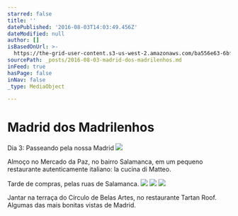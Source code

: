 ```yaml
---
starred: false
title: ''
datePublished: '2016-08-03T14:03:49.456Z'
dateModified: null
author: []
isBasedOnUrl: >-
  https://the-grid-user-content.s3-us-west-2.amazonaws.com/ba556e63-6bf8-4b12-9994-8a8073e8ce10.jpg
sourcePath: _posts/2016-08-03-madrid-dos-madrilenhos.md
inFeed: true
hasPage: false
inNav: false
_type: MediaObject

---
```

# Madrid dos Madrilenhos

Dia 3: Passeando pela nossa Madrid
![](https://the-grid-user-content.s3-us-west-2.amazonaws.com/ba556e63-6bf8-4b12-9994-8a8073e8ce10.jpg)

Almoço no Mercado da Paz, no bairro Salamanca, em um pequeno restaurante autenticamente italiano: la cucina di Matteo.

Tarde de compras, pelas ruas de Salamanca.
![](https://the-grid-user-content.s3-us-west-2.amazonaws.com/1a1b11e8-fe83-49b9-8e39-010196990ac0.jpg)
![](https://the-grid-user-content.s3-us-west-2.amazonaws.com/ff5c9874-94d8-4bcb-94eb-8e3c728de3bc.jpg)
![](https://the-grid-user-content.s3-us-west-2.amazonaws.com/a5d2882b-0cc1-4bd6-8309-f65b819bc488.jpg)

Jantar na terraça do Círculo de Belas Artes, no restaurante Tartan Roof. Algumas das mais bonitas vistas de Madrid.